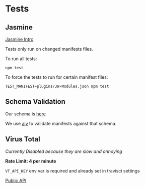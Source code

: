 # Tests

## Jasmine

[Jasmine Intro](https://jasmine.github.io/2.8/introduction.html)

Tests only run on changed manifests files.

To run all tests:
```
npm test
```

To force the tests to run for certain manifest files:
```
TEST_MANIFEST=plugins/JW-Modules.json npm test
```

## Schema Validation

Our schema is [here](./manifest.json)

We use [ajv](https://github.com/epoberezkin/ajv) to validate manifests against that schema.


## Virus Total

*Currently Disabled because they are slow and annoying*

**Rate Limit: 4 per minute**

`VT_API_KEY` env var is required and already set in travisci settings

[Public API](https://www.virustotal.com/en/documentation/public-api/v2/)


